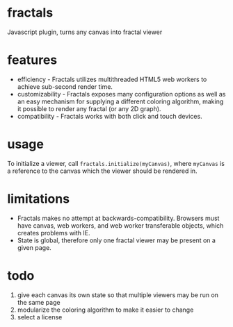 fractals
========
Javascript plugin, turns any canvas into fractal viewer

features
========
* efficiency - Fractals utilizes multithreaded HTML5 web workers to achieve sub-second render time.
* customizability - Fractals exposes many configuration options as well as an easy mechanism for supplying a different coloring algorithm, making it possible to render any fractal (or any 2D graph).
* compatibility - Fractals works with both click and touch devices.

usage
=====
To initialize a viewer, call `fractals.initialize(myCanvas)`, where `myCanvas` is a reference to the canvas which the viewer should be rendered in.

limitations
===========
* Fractals makes no attempt at backwards-compatibility. Browsers must have canvas, web workers, and web worker transferable objects, which creates problems with IE.
* State is global, therefore only one fractal viewer may be present on a given page.

todo
====
1. give each canvas its own state so that multiple viewers may be run on the same page
2. modularize the coloring algorithm to make it easier to change
3. select a license


